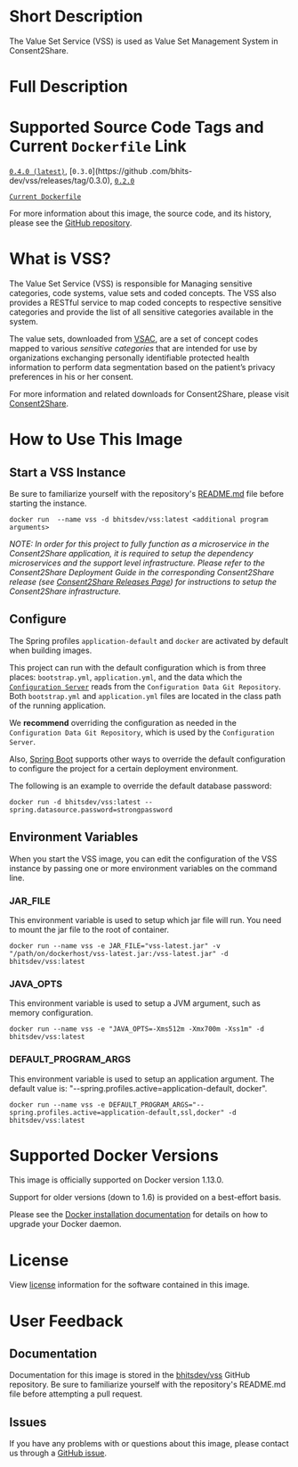 # Short Description

The Value Set Service (VSS) is used as Value Set Management System in Consent2Share. 

# Full Description

# Supported Source Code Tags and Current `Dockerfile` Link

[`0.4.0 (latest)`](https://github.com/bhits-dev/vss/releases/tag/0.4.0), [`0.3.0`](https://github
.com/bhits-dev/vss/releases/tag/0.3.0), [`0.2.0`](https://github.com/bhits-dev/vss/releases/tag/0.2.0)


[`Current Dockerfile`](https://github.com/bhits-dev/vss/blob/master/vss/src/main/docker/Dockerfile)

For more information about this image, the source code, and its history, please see the [GitHub repository](https://github.com/bhits-dev/vss).

# What is VSS?

The Value Set Service (VSS) is responsible for Managing sensitive categories, code systems, value sets and coded concepts. The VSS also provides a RESTful service to map coded concepts to respective sensitive categories and provide the list of all sensitive categories available in the system.

The value sets, downloaded from [VSAC](https://vsac.nlm.nih.gov/), are a set of concept codes mapped to various *sensitive categories* that are intended for use by organizations exchanging personally identifiable protected health information to perform data segmentation based on the patient’s privacy preferences in his or her consent.

For more information and related downloads for Consent2Share, please visit [Consent2Share](https://bhits-dev.github.io/consent2share/).

# How to Use This Image

## Start a VSS Instance

Be sure to familiarize yourself with the repository's [README.md](https://github.com/bhits-dev/vss) file before starting the instance.

`docker run  --name vss -d bhitsdev/vss:latest <additional program arguments>`

*NOTE: In order for this project to fully function as a microservice in the Consent2Share application, it is required to setup the dependency microservices and the support level infrastructure. Please refer to the Consent2Share Deployment Guide in the corresponding Consent2Share release (see [Consent2Share Releases Page](https://github.com/bhits-dev/consent2share/releases)) for instructions to setup the Consent2Share infrastructure.*
 
## Configure

The Spring profiles `application-default` and `docker` are activated by default when building images.

This project can run with the default configuration which is from three places: `bootstrap.yml`, `application.yml`, and the data which the [`Configuration Server`](https://github.com/bhits-dev/config-server) reads from the `Configuration Data Git Repository`. Both `bootstrap.yml` and `application.yml` files are located in the class path of the running application.

We **recommend** overriding the configuration as needed in the `Configuration Data Git Repository`, which is used by the `Configuration Server`.

Also, [Spring Boot](https://projects.spring.io/spring-boot/) supports other ways to override the default configuration to configure the project for a certain deployment environment. 

The following is an example to override the default database password:

`docker run -d bhitsdev/vss:latest --spring.datasource.password=strongpassword`

## Environment Variables

When you start the VSS image, you can edit the configuration of the VSS instance by passing one or more environment variables on the command line. 

### JAR_FILE

This environment variable is used to setup which jar file will run. You need to mount the jar file to the root of container.

`docker run --name vss -e JAR_FILE="vss-latest.jar" -v "/path/on/dockerhost/vss-latest.jar:/vss-latest.jar" -d bhitsdev/vss:latest`

### JAVA_OPTS 

This environment variable is used to setup a JVM argument, such as memory configuration.

`docker run --name vss -e "JAVA_OPTS=-Xms512m -Xmx700m -Xss1m" -d bhitsdev/vss:latest`

### DEFAULT_PROGRAM_ARGS 

This environment variable is used to setup an application argument. The default value is: "--spring.profiles.active=application-default, docker".

`docker run --name vss -e DEFAULT_PROGRAM_ARGS="--spring.profiles.active=application-default,ssl,docker" -d bhitsdev/vss:latest`

# Supported Docker Versions

This image is officially supported on Docker version 1.13.0.

Support for older versions (down to 1.6) is provided on a best-effort basis.

Please see the [Docker installation documentation](https://docs.docker.com/engine/installation/) for details on how to upgrade your Docker daemon.

# License

View [license](https://github.com/bhits-dev/vss/blob/master/LICENSE) information for the software contained in this image.

# User Feedback

## Documentation
 
Documentation for this image is stored in the [bhitsdev/vss](https://github.com/bhits-dev/vss) GitHub repository. Be sure to familiarize yourself with the repository's README.md file before attempting a pull request.

## Issues

If you have any problems with or questions about this image, please contact us through a [GitHub issue](https://github.com/bhits-dev/vss/issues).

